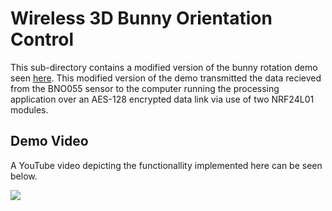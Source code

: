 # Wireless 3D Bunny Orientation Control

This sub-directory contains a modified version of the bunny rotation demo seen [here](https://learn.adafruit.com/adafruit-bno055-absolute-orientation-sensor/processing-test). This modified version of the demo transmitted the data recieved from the BNO055 sensor to the computer running the processing application over an AES-128 encrypted data link via use of two NRF24L01 modules.

## Demo Video

A YouTube video depicting the functionallity implemented here can be seen below.

[![](http://img.youtube.com/vi/Hk_4UGyFVb0/0.jpg)](http://www.youtube.com/watch?v=Hk_4UGyFVb0 "Wireless 3D Bunny Control")

